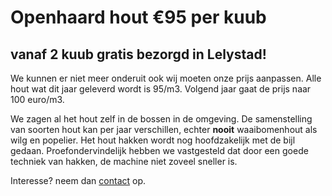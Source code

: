 # Openhaard hout €95 per kuub
## vanaf 2 kuub gratis bezorgd in Lelystad!

We kunnen er niet meer onderuit ook wij moeten onze prijs aanpassen. Alle hout wat dit jaar geleverd wordt is 95/m3. Volgend jaar gaat de prijs naar 100 euro/m3.

We zagen al het hout zelf in de bossen in de omgeving. De samenstelling van soorten hout kan per jaar verschillen, echter **nooit** waaibomenhout als wilg en popelier. Het hout hakken wordt nog hoofdzakelijk met de bijl gedaan. Proefondervindelijk hebben we vastgesteld dat door een goede techniek van hakken, de machine niet zoveel sneller is.

Interesse? neem dan [contact](./Contact.html) op.
